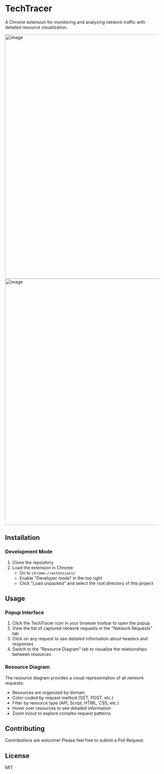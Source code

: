 # TechTracer

A Chrome extension for monitoring and analyzing network traffic with detailed resource visualization.

<img width="799" alt="image" src="https://github.com/user-attachments/assets/a47585ac-a1bb-4b1e-81fe-0e63e3b52485" />
<img width="805" alt="image" src="https://github.com/user-attachments/assets/bb9822a1-96c4-4f78-9c4d-5949990fe3b5" />


## Installation

### Development Mode

1. Clone the repository
2. Load the extension in Chrome:
   - Go to `chrome://extensions/`
   - Enable "Developer mode" in the top right
   - Click "Load unpacked" and select the root directory of this project

## Usage

### Popup Interface

1. Click the TechTracer icon in your browser toolbar to open the popup
2. View the list of captured network requests in the "Network Requests" tab
3. Click on any request to see detailed information about headers and responses
4. Switch to the "Resource Diagram" tab to visualize the relationships between resources

### Resource Diagram

The resource diagram provides a visual representation of all network requests:
- Resources are organized by domain
- Color-coded by request method (GET, POST, etc.)
- Filter by resource type (API, Script, HTML, CSS, etc.)
- Hover over resources to see detailed information
- Zoom in/out to explore complex request patterns

## Contributing

Contributions are welcome! Please feel free to submit a Pull Request.

## License

MIT
